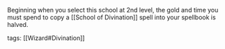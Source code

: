Beginning when you select this school at 2nd level, the gold and time you must spend to copy a [[School of Divination]] spell into your spellbook is halved.

tags: [[Wizard#Divination]]